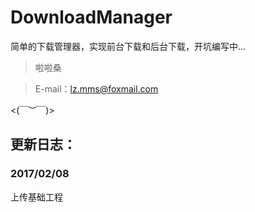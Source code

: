 # DownloadManager
简单的下载管理器，实现前台下载和后台下载，开坑编写中...
> 啦啦桑

> E-mail：<lz.mms@foxmail.com>

<(￣︶￣)>

## 更新日志：
### 2017/02/08
上传基础工程
